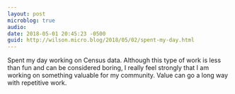 ```yaml
---
layout: post
microblog: true
audio: 
date: 2018-05-01 20:45:23 -0500
guid: http://wilson.micro.blog/2018/05/02/spent-my-day.html
---
```

Spent my day working on Census data. Although this type of work is less than fun and can be considered boring, I really feel strongly that I am working on something valuable for my community. Value can go a long way with repetitive work. 
